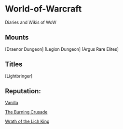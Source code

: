 # World-of-Warcraft
Diaries and Wikis of WoW

## Mounts
[Draenor Dungeon]
[Legion Dungeon]
[Argus Rare Elites]

## Titles
[Lightbringer]

## Reputation:

[Vanilla](https://david-dhc.github.io/World-of-Warcraft/Reputation/Vanilla.html)

[The Burning Crusade](https://david-dhc.github.io/World-of-Warcraft/Reputation/TBC.html)

[Wrath of the Lich King](https://david-dhc.github.io/World-of-Warcraft/Reputation/WLK.html)
